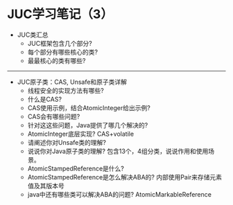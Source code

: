 ﻿# JUC学习笔记（3）

- JUC类汇总
    - JUC框架包含几个部分?
    - 每个部分有哪些核心的类?
    - 最最核心的类有哪些?

---

- JUC原子类：CAS, Unsafe和原子类详解
    - 线程安全的实现方法有哪些? 
    - 什么是CAS? 
    - CAS使用示例，结合AtomicInteger给出示例? 
    - CAS会有哪些问题? 
    - 针对这这些问题，Java提供了哪几个解决的?
    - AtomicInteger底层实现? CAS+volatile
    - 请阐述你对Unsafe类的理解? 
    - 说说你对Java原子类的理解? 包含13个，4组分类，说说作用和使用场景。
    - AtomicStampedReference是什么?
    - AtomicStampedReference是怎么解决ABA的? 内部使用Pair来存储元素值及其版本号
    - java中还有哪些类可以解决ABA的问题? AtomicMarkableReference 
        



